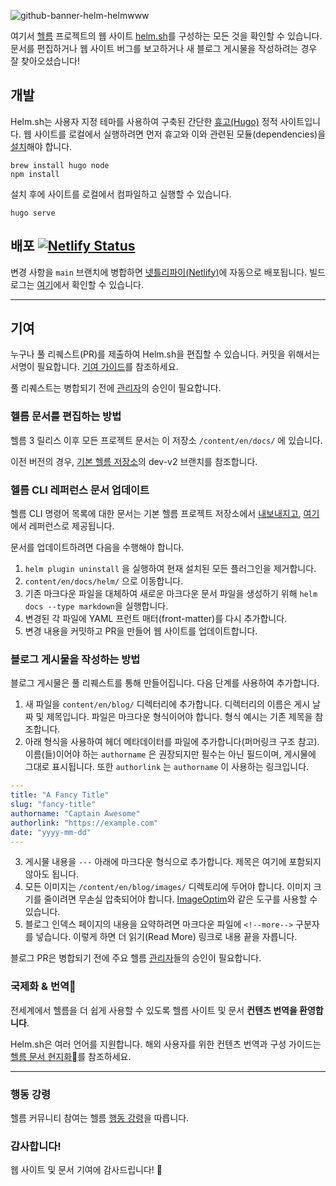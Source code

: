 ![github-banner-helm-helmwww](https://user-images.githubusercontent.com/686194/68531441-f4ad4e00-02c6-11ea-982b-74d7c3ff0071.png)


여기서 [헬름](https://github.com/helm/helm) 프로젝트의 웹 사이트 [helm.sh](https://helm.sh/)를 구성하는 모든 것을 확인할 수 있습니다. 문서를 편집하거나 웹 사이트 버그를 보고하거나 새 블로그 게시물을 작성하려는 경우 잘 찾아오셨습니다!


## 개발

Helm.sh는 사용자 지정 테마를 사용하여 구축된 간단한 [휴고(Hugo)](https://gohugo.io/) 정적 사이트입니다. 웹 사이트를 로컬에서 실행하려면 먼저 휴고와 이와 관련된 모듈(dependencies)을 [설치](https://gohugo.io/getting-started)해야 합니다.

```
brew install hugo node
npm install
```

설치 후에 사이트를 로컬에서 컴파일하고 실행할 수 있습니다.

```
hugo serve
```

## 배포 [![Netlify Status](https://api.netlify.com/api/v1/badges/8ffabb30-f2f4-45cc-b0fa-1b4adda00b5e/deploy-status)](https://app.netlify.com/sites/helm-merge/deploys)

변경 사항을 `main` 브랜치에 병합하면 [넷틀리파이(Netlify)](https://app.netlify.com/sites/helm-merge/deploys)에 자동으로 배포됩니다. 빌드 로그는 [여기](https://app.netlify.com/sites/helm-merge/deploys)에서 확인할 수 있습니다.


---

## 기여

누구나 풀 리퀘스트(PR)를 제출하여 Helm.sh을 편집할 수 있습니다. 커밋을 위해서는 서명이 필요합니다. [기여 가이드](https://github.com/helm/helm/blob/main/CONTRIBUTING.md#sign-your-work)를 참조하세요.

풀 리퀘스트는 병합되기 전에 [관리자](https://github.com/helm/helm-www/blob/main/OWNERS)의 승인이 필요합니다.


### 헬름 문서를 편집하는 방법

헬름 3 릴리스 이후 모든 프로젝트 문서는 이 저장소 `/content/en/docs/` 에 있습니다.

이전 버전의 경우, [기본 헬름 저장소](https://github.com/helm/helm/tree/dev-v2/docs)의 dev-v2 브랜치를 참조합니다.


### 헬름 CLI 레퍼런스 문서 업데이트

헬름 CLI 명령어 목록에 대한 문서는 기본 헬름 프로젝트 저장소에서 [내보내지고](https://github.com/helm/helm/blob/a6b2c9e2126753f6f94df231e89b2153c2862764/cmd/helm/root.go#L169), [여기](https://helm.sh/docs/helm)에서 레퍼런스로 제공됩니다.

문서를 업데이트하려면 다음을 수행해야 합니다.

1. `helm plugin uninstall` 을 실행하여 현재 설치된 모든 플러그인을 제거합니다.
2. `content/en/docs/helm/` 으로 이동합니다.
3. 기존 마크다운 파일을 대체하여 새로운 마크다운 문서 파일을 생성하기 위해 `helm docs --type markdown`을 실행합니다.
4. 변경된 각 파일에 YAML 프런트 매터(front-matter)를 다시 추가합니다.
5. 변경 내용을 커밋하고 PR을 만들어 웹 사이트를 업데이트합니다.


### 블로그 게시물을 작성하는 방법

블로그 게시물은 풀 리퀘스트를 통해 만들어집니다. 다음 단계를 사용하여 추가합니다.

1) 새 파일을 `content/en/blog/` 디렉터리에 추가합니다. 디렉터리의 이름은 게시 날짜 및 제목입니다. 파일은 마크다운 형식이어야 합니다. 형식 예시는 기존 제목을 참조합니다.
2) 아래 형식을 사용하여 헤더 메타데이터를 파일에 추가합니다(퍼머링크 구조 참고). 이름(들)이어야 하는 `authorname` 은 권장되지만 필수는 아닌 필드이며, 게시물에 그대로 표시됩니다. 또한 `authorlink` 는 `authorname` 이 사용하는 링크입니다.

```yaml
---
title: "A Fancy Title"
slug: "fancy-title"
authorname: "Captain Awesome"
authorlink: "https://example.com"
date: "yyyy-mm-dd"
---
```

3) 게시물 내용을 `---` 아래에 마크다운 형식으로 추가합니다. 제목은 여기에 포함되지 않아도 됩니다.
4) 모든 이미지는 `/content/en/blog/images/` 디렉토리에 두어야 합니다. 이미지 크기를 줄이려면 무손실 압축되어야 합니다. [ImageOptim](https://imageoptim.com/)와 같은 도구를 사용할 수 있습니다.
5) 블로그 인덱스 페이지의 내용을 요약하려면 마크다운 파일에 `<!--more-->` 구분자를 넣습니다. 이렇게 하면 더 읽기(Read More) 링크로 내용 끝을 자릅니다.

블로그 PR은 병합되기 전에 주요 헬름 [관리자](https://github.com/helm/helm/blob/main/OWNERS)들의 승인이 필요합니다.


### 국제화 & 번역

전세계에서 헬름을 더 쉽게 사용할 수 있도록 헬름 사이트 및 문서 **컨텐츠 번역을 환영합니다**.

Helm.sh은 여러 언어를 지원합니다. 해외 사용자를 위한 컨텐츠 번역과 구성 가이드는 [헬름 문서 현지화](https://helm.sh/docs/community/localization/)를 참조하세요.

---

### 행동 강령

헬름 커뮤니티 참여는 헬름 [행동 강령](https://github.com/helm/helm/blob/main/code-of-conduct.md)을 따릅니다.

### 감사합니다!

웹 사이트 및 문서 기여에 감사드립니다! :clap:
